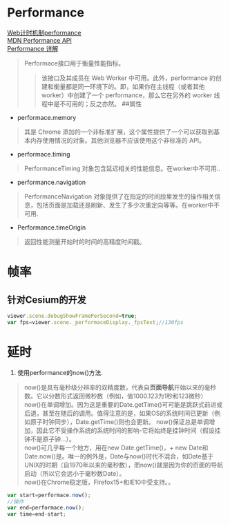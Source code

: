 # Performance
[Web计时机制performance](https://www.cnblogs.com/xiaohuochai/archive/2017/03/09/6523397.html)  
[MDN Performance API](https://developer.mozilla.org/zh-CN/docs/Web/API/Performance)  
[Performance 详解](https://www.jianshu.com/p/acf1ec35ad7b)
> Performace接口用于衡量性能指标。
>> 该接口及其成员在 Web Worker 中可用。此外，performance 的创建和衡量都是同一环境下的。即，如果你在主线程（或者其他 worker）中创建了一个 performance，那么它在另外的 worker 线程中是不可用的；反之亦然。
##属性
+ performace.memory
> 其是 Chrome 添加的一个非标准扩展，这个属性提供了一个可以获取到基本内存使用情况的对象。其他浏览器不应该使用这个非标准的 API。
+ performace.timing
> PerformanceTiming 对象包含延迟相关的性能信息。在worker中不可用..
+ performance.navigation
> PerformanceNavigation 对象提供了在指定的时间段里发生的操作相关信息，包括页面是加载还是刷新、发生了多少次重定向等等。在worker中不可用.
+ Performance.timeOrigin
> 返回性能测量开始时的时间的高精度时间戳。
# 帧率
## 针对Cesium的开发
``` javascript
viewer.scene.debugShowFramePerSecond=true;
var fps=viewer.scene._performaceDisplay._fpsText;//130fps
```
# 延时
1. 使用performance的now()方法.
> now()是具有毫秒级分辨率的双精度数，代表自**页面导航**开始以来的毫秒数。它以分数形式返回微秒数（例如，值1000.123为1秒和123微秒）   
now()在单调增加。因为这是重要的Date.getTime()可可能是跳跃式前进或后退，甚至在随后的调用。值得注意的是，如果OS的系统时间已更新（例如原子时钟同步），Date.getTime()则也会更新。 now()保证总是单调增加，因此它不受操作系统的系统时间的影响-它将始终是挂钟时间（假设挂钟不是原子钟…）。   
now()可几乎每一个地方，用在new Date.getTime()，+ new Date和Date.now()是。唯一的例外是，Date与now()时代不混合，如Date基于UNIX的时期（自1970年以来的毫秒数），而now()就是因为你的页面的导航启动（所以它会远小于毫秒数Date）。  
now()在Chrome稳定版，Firefox15+和IE10中受支持。。
   ``` javascript 
   var start=performace.now();
   //操作
   var end=performace.now();
   var time=end-start;
   ```
